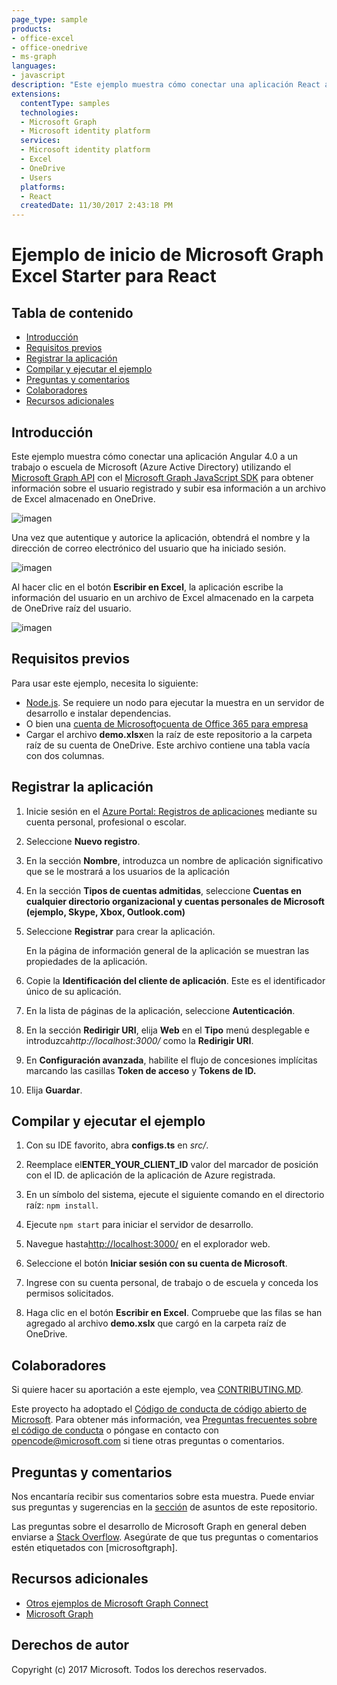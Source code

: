 ```yaml
---
page_type: sample
products:
- office-excel
- office-onedrive
- ms-graph
languages:
- javascript
description: "Este ejemplo muestra cómo conectar una aplicación React a una cuenta de trabajo o escuela de Microsoft usando el Microsoft Graph API"
extensions:
  contentType: samples
  technologies:
  - Microsoft Graph
  - Microsoft identity platform
  services:
  - Microsoft identity platform
  - Excel
  - OneDrive 
  - Users
  platforms:
  - React
  createdDate: 11/30/2017 2:43:18 PM
---
```

# Ejemplo de inicio de Microsoft Graph Excel Starter para React

## Tabla de contenido

* [Introducción](#introduction)
* [Requisitos previos](#prerequisites)
* [Registrar la aplicación](#register-the-application)
* [Compilar y ejecutar el ejemplo](#build-and-run-the-sample)
* [Preguntas y comentarios](#questions-and-comments)
* [Colaboradores](#contributing)
* [Recursos adicionales](#additional-resources)

## Introducción

Este ejemplo muestra cómo conectar una aplicación Angular 4.0 a un trabajo o escuela de Microsoft (Azure Active Directory) utilizando el [Microsoft Graph API](https://developer.microsoft.com/en-us/graph/) con el [Microsoft Graph JavaScript SDK](https://github.com/microsoftgraph/msgraph-sdk-javascript) para obtener información sobre el usuario registrado y subir esa información a un archivo de Excel almacenado en OneDrive.

![imagen](https://user-images.githubusercontent.com/3375461/28985978-e5d3ea26-7919-11e7-8a69-a52bccd3f46b.png)

Una vez que autentique y autorice la aplicación, obtendrá el nombre y la dirección de correo electrónico del usuario que ha iniciado sesión.

![imagen](readme-images/ReactScreenShot.png)

Al hacer clic en el botón **Escribir en Excel**, la aplicación escribe la información del usuario en un archivo de Excel almacenado en la carpeta de OneDrive raíz del usuario.

![imagen](readme-images/ExcelScreenShot.png)

## Requisitos previos

Para usar este ejemplo, necesita lo siguiente:
* [Node.js](https://nodejs.org/). Se requiere un nodo para ejecutar la muestra en un servidor de desarrollo e instalar dependencias.
* O bien una [cuenta de Microsoft](https://www.outlook.com)o[cuenta de Office 365 para empresa](https://msdn.microsoft.com/en-us/office/office365/howto/setup-development-environment#bk_Office365Account)
* Cargar el archivo **demo.xlsx**en la raíz de este repositorio a la carpeta raíz de su cuenta de OneDrive. Este archivo contiene una tabla vacía con dos columnas.

## Registrar la aplicación

1. Inicie sesión en el [Azure Portal: Registros de aplicaciones](https://go.microsoft.com/fwlink/?linkid=2083908) mediante su cuenta personal, profesional o escolar.

2. Seleccione **Nuevo registro**.

3. En la sección **Nombre**, introduzca un nombre de aplicación significativo que se le mostrará a los usuarios de la aplicación

1. En la sección **Tipos de cuentas admitidas**, seleccione **Cuentas en cualquier directorio organizacional y cuentas personales de Microsoft (ejemplo, Skype, Xbox, Outlook.com)**  

1. Seleccione **Registrar** para crear la aplicación. 
	
   En la página de información general de la aplicación se muestran las propiedades de la aplicación.

4. Copie la **Identificación del cliente de aplicación**. Este es el identificador único de su aplicación. 

5. En la lista de páginas de la aplicación, seleccione **Autenticación**.

6. En la sección **Redirigir URI**, elija **Web** en el **Tipo** menú desplegable e introduzca*http://localhost:3000/* como la **Redirigir URI**. 

1. En **Configuración avanzada**, habilite el flujo de concesiones implícitas marcando las casillas **Token de acceso** y **Tokens de ID.** 

8. Elija **Guardar**.

## Compilar y ejecutar el ejemplo

1. Con su IDE favorito, abra **configs.ts** en *src/*.

2. Reemplace el**ENTER_YOUR_CLIENT_ID** valor del marcador de posición con el ID. de aplicación de la aplicación de Azure registrada.

3. En un símbolo del sistema, ejecute el siguiente comando en el directorio raíz: `npm install`.
  
4. Ejecute `npm start` para iniciar el servidor de desarrollo.

5. Navegue hasta[http://localhost:3000/](http://localhost:3000/) en el explorador web.

6. Seleccione el botón **Iniciar sesión con su cuenta de Microsoft**.

7. Ingrese con su cuenta personal, de trabajo o de escuela y conceda los permisos solicitados.

8. Haga clic en el botón **Escribir en Excel**. Compruebe que las filas se han agregado al archivo **demo.xslx** que cargó en la carpeta raíz de OneDrive.


## Colaboradores

Si quiere hacer su aportación a este ejemplo, vea [CONTRIBUTING.MD](/CONTRIBUTING.md).

Este proyecto ha adoptado el [Código de conducta de código abierto de Microsoft](https://opensource.microsoft.com/codeofconduct/). Para obtener más información, vea [Preguntas frecuentes sobre el código de conducta](https://opensource.microsoft.com/codeofconduct/faq/) o póngase en contacto con [opencode@microsoft.com](mailto:opencode@microsoft.com) si tiene otras preguntas o comentarios.

## Preguntas y comentarios

Nos encantaría recibir sus comentarios sobre esta muestra. Puede enviar sus preguntas y sugerencias en la [sección](https://github.com/microsoftgraph/react-excelstarter-sample/issues) de asuntos de este repositorio.

Las preguntas sobre el desarrollo de Microsoft Graph en general deben enviarse a [Stack Overflow](https://stackoverflow.com/questions/tagged/microsoftgraph). Asegúrate de que tus preguntas o comentarios estén etiquetados con [microsoftgraph].
  
## Recursos adicionales

- [Otros ejemplos de Microsoft Graph Connect](https://github.com/MicrosoftGraph?utf8=%E2%9C%93&query=-Connect)
- [Microsoft Graph](https://developer.microsoft.com/en-us/graph/)

## Derechos de autor
Copyright (c) 2017 Microsoft. Todos los derechos reservados.

